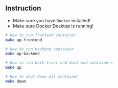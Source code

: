 ## Instruction 
 - Make sure you have `Docker` installed!
 - Make sure Docker Desktop is running!

```bash
# How to run frontend container
make up-frontend

# How to run backend container
make up-backend

# How to run both front and back end containers
make up

# How to shut down all container
make down
```